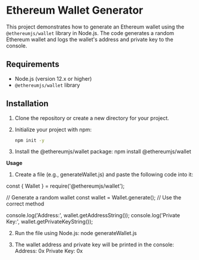 # Ethereum Wallet Generator

This project demonstrates how to generate an Ethereum wallet using the `@ethereumjs/wallet` library in Node.js. The code generates a random Ethereum wallet and logs the wallet's address and private key to the console.

## Requirements

- Node.js (version 12.x or higher)
- `@ethereumjs/wallet` library

## Installation

1. Clone the repository or create a new directory for your project.

2. Initialize your project with npm:

   ```bash
   npm init -y
3. Install the @ethereumjs/wallet package:
   npm install @ethereumjs/wallet

**Usage**
1. Create a file (e.g., generateWallet.js) and paste the following code into it:

const { Wallet } = require('@ethereumjs/wallet');

// Generate a random wallet
const wallet = Wallet.generate();  // Use the correct method

console.log('Address:', wallet.getAddressString());
console.log('Private Key:', wallet.getPrivateKeyString());

2. Run the file using Node.js:
   node generateWallet.js
   
3. The wallet address and private key will be printed in the console:
  Address: 0x<YourWalletAddress>
  Private Key: 0x<YourPrivateKey>


